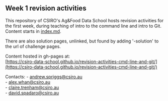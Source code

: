 ## Week 1 revision activities  
  
This repository of CSIRO's Ag&Food Data School hosts revision activities for the first week, 
during teaching of intro to the command line and intro to Git. Content starts in
[index.md](index.md).    
  
There are also solution pages, unlinked, but found by adding '-solution' to the url of challenge
pages.  
  
Content hosted in gh-pages at:  
[https://csiro-data-school.github.io/revision-activities-cmd-line-and-git/](https://csiro-data-school.github.io/revision-activities-cmd-line-and-git/)  
  
Contacts: 
    - andrew.spriggs@csiro.au  
    - alex.whan@csiro.au  
    - claire.trenham@csiro.au  
    - david.spadaro@csiro.au  
  